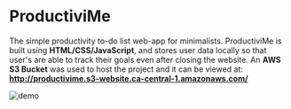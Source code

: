 # ProductiviMe
The simple productivity to-do list web-app for minimalists. ProductiviMe is built using **HTML/CSS/JavaScript**, and stores user data locally so that user's are able to track their goals even after closing the website. An **AWS S3 Bucket** was used to host the project and it can be viewed at: 
<br />
**http://productivime.s3-website.ca-central-1.amazonaws.com/**
<br />

![demo](https://i.imgur.com/56w82Dg.png)
